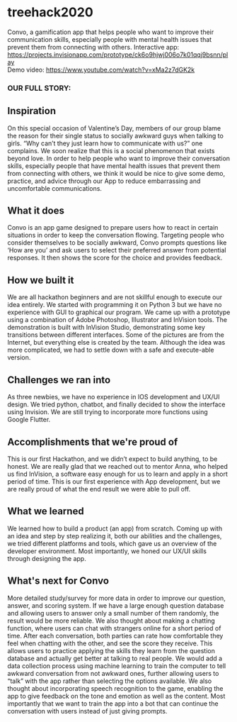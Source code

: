 # treehack2020
Convo, a gamification app that helps people who want to improve their communication skills, especially people with mental health issues that prevent them from connecting with others.
Interactive app: https://projects.invisionapp.com/prototype/ck6o9hjwj006o7k01qqj9bsnn/play<br>
Demo video: https://www.youtube.com/watch?v=xMa2z7dGK2k


### OUR FULL STORY:
## Inspiration
On this special occasion of Valentine’s Day, members of our group blame the reason for their single status to socially awkward guys when talking to girls. “Why can’t they just learn how to communicate with us?” one complains. We soon realize that this is a social phenomenon that exists beyond love. In order to help people who want to improve their conversation skills, especially people that have mental health issues that prevent them from connecting with others, we think it would be nice to give some demo, practice, and advice through our App to reduce embarrassing and uncomfortable communications.
## What it does
Convo is an app game designed to prepare users how to react in certain situations in order to keep the conversation flowing. Targeting people who consider themselves to be socially awkward, Convo prompts questions like ‘How are you’ and ask users to select their preferred answer from potential responses. It then shows the score for the choice and provides feedback. 
## How we built it
We are all hackathon beginners and are not skillful enough to execute our idea entirely. We started with programming it on Python 3 but we have no experience with GUI to graphical our program. We came up with a prototype using a combination of Adobe Photoshop, Illustrator and InVision tools. The demonstration is built with InVision Studio, demonstrating some key transitions between different interfaces. Some of the pictures are from the Internet, but everything else is created by the team. Although the idea was more complicated, we had to settle down with a safe and execute-able version.
## Challenges we ran into
As three newbies, we have no experience in IOS development and UX/UI design. We tried python, chatbot, and finally decided to show the interface using Invision. We are still trying to incorporate more functions using Google Flutter.
## Accomplishments that we're proud of
This is our first Hackathon, and we didn’t expect to build anything, to be honest. We are really glad that we reached out to mentor Anna, who helped us find InVision, a software easy enough for us to learn and apply in a short period of time. This is our first experience with App development, but we are really proud of what the end result we were able to pull off.
## What we learned
We learned how to build a product (an app) from scratch. Coming up with an idea and step by step realizing it, both our abilities and the challenges, we tried different platforms and tools, which gave us an overview of the developer environment. Most importantly, we honed our UX/UI skills through designing the app.
## What's next for Convo
More detailed study/survey for more data in order to improve our question, answer, and scoring system. If we have a large enough question database and allowing users to answer only a small number of them randomly, the result would be more reliable.
We also thought about making a chatting function, where users can chat with strangers online for a short period of time. After each conversation, both parties can rate how comfortable they feel when chatting with the other, and see the score they receive. This allows users to practice applying the skills they learn from the question database and actually get better at talking to real people.
We would add a data collection process using machine learning to train the computer to tell awkward conversation from not awkward ones, further allowing users to “talk” with the app rather than selecting the options available.
We also thought about incorporating speech recognition to the game, enabling the app to give feedback on the tone and emotion as well as the content.
Most importantly that we want to train the app into a bot that can continue the conversation with users instead of just giving prompts.
